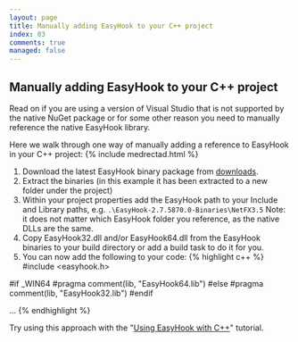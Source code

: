 ```yaml
---
layout: page
title: Manually adding EasyHook to your C++ project
index: 03
comments: true
managed: false
---
```

<h2>Manually adding EasyHook to your C++ project</h2>

Read on if you are using a version of Visual Studio that is not supported by the native NuGet package or for some other reason you need to manually reference the native EasyHook library.

Here we walk through one way of manually adding a reference to EasyHook in your C++ project:
{% include medrectad.html %}
 1. Download the latest EasyHook binary package from [downloads](../downloads.html).
 2. Extract the binaries (in this example it has been extracted to a new folder under the project)
 3. Within your project properties add the EasyHook path to your Include and Library paths, e.g. `.\EasyHook-2.7.5870.0-Binaries\NetFX3.5` Note: it does not matter which EasyHook folder you reference, as the native DLLs are the same.
 4. Copy EasyHook32.dll and/or EasyHook64.dll from the EasyHook binaries to your build directory or add a build task to do it for you.
 5. You can now add the following to your code:
{% highlight c++ %}
#include <easyhook.h>

#if _WIN64
#pragma comment(lib, "EasyHook64.lib")
#else
#pragma comment(lib, "EasyHook32.lib")
#endif

...
{% endhighlight %}

Try using this approach with the "[Using EasyHook with C++](nativehook.html)" tutorial.